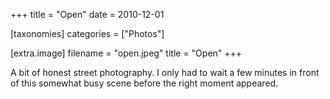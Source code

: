 +++
title = "Open"
date = 2010-12-01

[taxonomies]
categories = ["Photos"]

[extra.image]
filename = "open.jpeg"
title = "Open"
+++

A bit of honest street photography. I only had to wait a few minutes in front of this somewhat busy scene before the right moment appeared.
